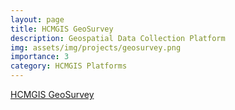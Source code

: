 ```yaml
---
layout: page
title: HCMGIS GeoSurvey
description: Geospatial Data Collection Platform
img: assets/img/projects/geosurvey.png
importance: 3
category: HCMGIS Platforms
---
```


[HCMGIS GeoSurvey](https://geosurvey.hcmgis.vn/)

